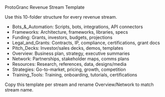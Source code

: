 ProtoGranc Revenue Stream Template

Use this 10-folder structure for every revenue stream.

- Bots_&_Automation: Scripts, bots, integrations, API connectors
- Frameworks: Architecture, frameworks, libraries, specs
- Funding: Grants, investors, budgets, projections
- Legal_and_Grants: Contracts, IP, compliance, certifications, grant docs
- Pitch_Decks: Investor/sales decks, demos, templates
- Overview: Business plan, strategy, executive summaries
- Network: Partnerships, stakeholder maps, comms plans
- Resources: Research, references, data, designs/media
- Strategies: Go-to-market, pricing, growth, competition
- Training_Tools: Training, onboarding, tutorials, certifications

Copy this template per stream and rename Overview/Network to match stream name.
